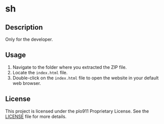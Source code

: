 # sh

## Description
Only for the developer.

## Usage
1. Navigate to the folder where you extracted the ZIP file.
2. Locate the `index.html` file.
3. Double-click on the `index.html` file to open the website in your default web browser.

## License
This project is licensed under the plo911 Proprietary License. See the [LICENSE](LICENSE) file for more details.
